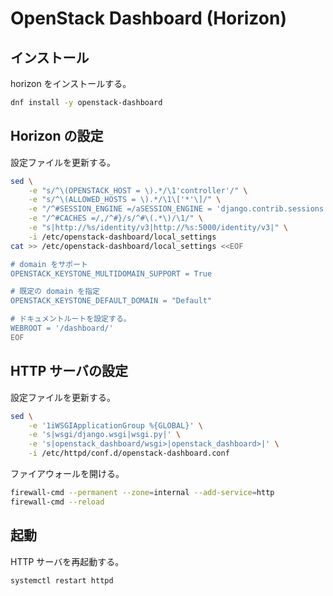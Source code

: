 # OpenStack Dashboard (Horizon)

## インストール

horizon をインストールする。

```sh
dnf install -y openstack-dashboard
```

## Horizon の設定

設定ファイルを更新する。

```sh
sed \
    -e "s/^\(OPENSTACK_HOST = \).*/\1'controller'/" \
    -e "s/^\(ALLOWED_HOSTS = \).*/\1\['*'\]/" \
    -e "/^#SESSION_ENGINE =/aSESSION_ENGINE = 'django.contrib.sessions.backends.cache'" \
    -e "/^#CACHES =/,/^#}/s/^#\(.*\)/\1/" \
    -e "s|http://%s/identity/v3|http://%s:5000/identity/v3|" \
    -i /etc/openstack-dashboard/local_settings
cat >> /etc/openstack-dashboard/local_settings <<EOF

# domain をサポート
OPENSTACK_KEYSTONE_MULTIDOMAIN_SUPPORT = True

# 既定の domain を指定
OPENSTACK_KEYSTONE_DEFAULT_DOMAIN = "Default"

# ドキュメントルートを設定する。
WEBROOT = '/dashboard/'
EOF
```

## HTTP サーバの設定

設定ファイルを更新する。

```sh
sed \
    -e '1iWSGIApplicationGroup %{GLOBAL}' \
    -e 's|wsgi/django.wsgi|wsgi.py|' \
    -e 's|openstack_dashboard/wsgi>|openstack_dashboard>|' \
    -i /etc/httpd/conf.d/openstack-dashboard.conf
```

ファイアウォールを開ける。

```sh
firewall-cmd --permanent --zone=internal --add-service=http
firewall-cmd --reload
```

## 起動

HTTP サーバを再起動する。

```sh
systemctl restart httpd
```
